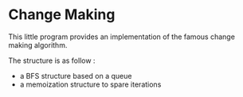 # Change Making

This little program provides an implementation of the famous change making algorithm.

The structure is as follow :

- a BFS structure based on a queue
- a memoization structure to spare iterations
